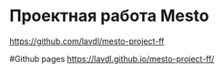# Проектная работа Mesto
https://github.com/lavdl/mesto-project-ff

#Github pages
https://lavdl.github.io/mesto-project-ff/
